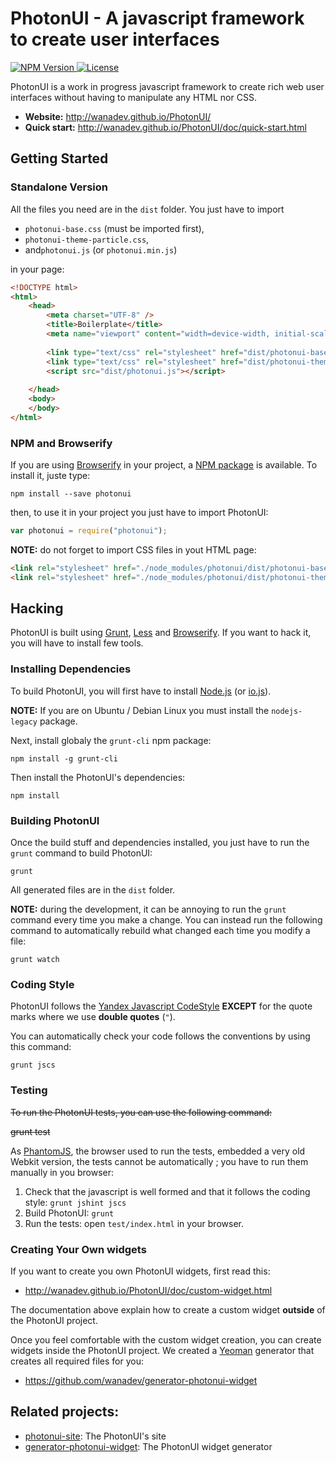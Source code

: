 # PhotonUI - A javascript framework to create user interfaces

[ ![NPM Version](http://img.shields.io/npm/v/photonui.svg?style=flat) ](https://www.npmjs.com/package/photonui)
[ ![License](http://img.shields.io/npm/l/photonui.svg?style=flat) ](https://github.com/wanadev/PhotonUI/blob/master/LICENSE)

PhotonUI is a work in progress javascript framework to create rich web user interfaces without having to manipulate any HTML nor CSS.

* **Website:** http://wanadev.github.io/PhotonUI/
* **Quick start:** http://wanadev.github.io/PhotonUI/doc/quick-start.html


## Getting Started

### Standalone Version

All the files you need are in the `dist` folder. You just have to import

* `photonui-base.css` (must be imported first),
* `photonui-theme-particle.css`,
* and`photonui.js` (or `photonui.min.js`)

in your page:


```html
<!DOCTYPE html>
<html>
    <head>
        <meta charset="UTF-8" />
        <title>Boilerplate</title>
        <meta name="viewport" content="width=device-width, initial-scale=1.0" />
        
        <link type="text/css" rel="stylesheet" href="dist/photonui-base.css" />
        <link type="text/css" rel="stylesheet" href="dist/photonui-theme-particle.css" />
        <script src="dist/photonui.js"></script>
        
    </head>
    <body>
    </body>
</html>
```


### NPM and Browserify

If you are using [Browserify][browserify] in your project, a [NPM package][npm] is available. To install it, juste type:

```
npm install --save photonui
```

then, to use it in your project you just have to import PhotonUI:

```js
var photonui = require("photonui");
```

**NOTE:** do not forget to import CSS files in yout HTML page:

```html
<link rel="stylesheet" href="./node_modules/photonui/dist/photonui-base.css" />
<link rel="stylesheet" href="./node_modules/photonui/dist/photonui-theme-particle.css" />
```


## Hacking

PhotonUI is built using [Grunt][grunt], [Less][less] and [Browserify][browserify]. If you want to hack it, you will have to install few tools.


### Installing Dependencies

To build PhotonUI, you will first have to install [Node.js][nodejs] (or [io.js][iojs]).

**NOTE:** If you are on Ubuntu / Debian Linux you must install the `nodejs-legacy` package.

Next, install globaly the `grunt-cli` npm package:

    npm install -g grunt-cli

Then install the PhotonUI's dependencies:

    npm install


### Building PhotonUI

Once the build stuff and dependencies installed, you just have to run the `grunt` command to build PhotonUI:

    grunt

All generated files are in the `dist` folder.

**NOTE:** during the development, it can be annoying to run the `grunt` command every time you make a change. You can instead run the following command to automatically rebuild what changed each time you modify a file:

    grunt watch


### Coding Style

PhotonUI follows the [Yandex Javascript CodeStyle][codestyle-yandex] **EXCEPT** for the quote marks where we use **double quotes** (`"`).

You can automatically check your code follows the conventions by using this command:

    grunt jscs


### Testing

~~To run the PhotonUI tests, you can use the following command:~~

~~grunt test~~

As [PhantomJS][phantomjs], the browser used to run the tests, embedded a very old Webkit version, the tests cannot be automatically ; you have to run them manually in you browser:

1. Check that the javascript is well formed and that it follows the coding style: `grunt jshint jscs`
2. Build PhotonUI: `grunt`
3. Run the tests: open `test/index.html` in your browser.


### Creating Your Own widgets

If you want to create you own PhotonUI widgets, first read this:

* http://wanadev.github.io/PhotonUI/doc/custom-widget.html

The documentation above explain how to create a custom widget **outside** of the PhotonUI project.

Once you feel comfortable with the custom widget creation, you can create widgets inside the PhotonUI project. We created a [Yeoman][yo] generator that creates all required files for you:

* https://github.com/wanadev/generator-photonui-widget


## Related projects:

* [photonui-site](https://github.com/wanadev/photonui-site): The PhotonUI's site
* [generator-photonui-widget](https://github.com/wanadev/generator-photonui-widget): The PhotonUI widget generator




[browserify]: http://browserify.org/
[npm]: https://www.npmjs.com/package/photonui
[grunt]: http://gruntjs.com/
[less]: http://lesscss.org/
[nodejs]: https://nodejs.org/
[iojs]: https://iojs.org/
[phantomjs]: http://phantomjs.org/
[yo]: http://yeoman.io/
[codestyle-yandex]: https://github.com/yandex/codestyle/blob/master/javascript.md
